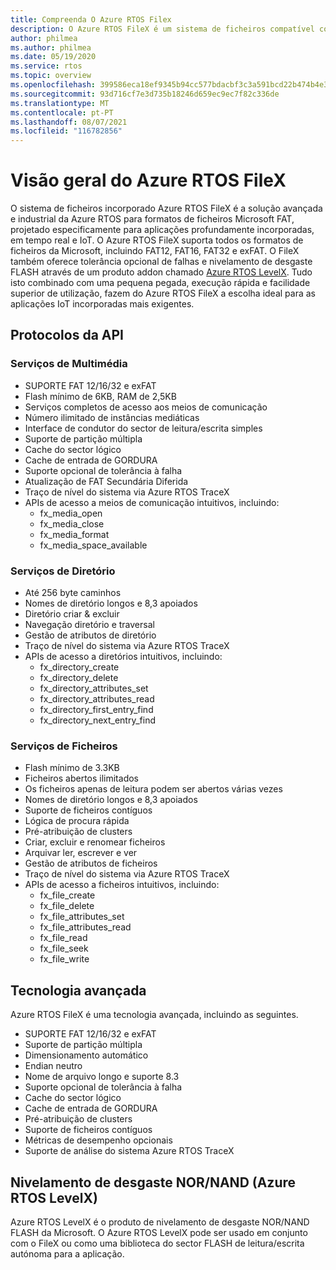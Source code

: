 ```yaml
---
title: Compreenda O Azure RTOS Filex
description: O Azure RTOS FileX é um sistema de ficheiros compatível com ficheiros de alto desempenho (FAT)que está totalmente integrado com o Azure RTOS ThreadX e está disponível para todos os processadores suportados. Tal como o Azure RTOS ThreadX, o Azure RTOS FileX foi concebido para ter uma pequena pegada e alto desempenho, tornando-o ideal para as aplicações profundamente incorporadas que requerem operações de gestão de ficheiros. O FileX suporta a maioria dos meios físicos, incluindo RAM, Azure RTOS USBX, SD CARD e NAND/NOR memórias flash via Azure RTOS LevelX.
author: philmea
ms.author: philmea
ms.date: 05/19/2020
ms.service: rtos
ms.topic: overview
ms.openlocfilehash: 399586eca18ef9345b94cc577bdacbf3c3a591bcd22b474b4e3d4ca4eefb4432
ms.sourcegitcommit: 93d716cf7e3d735b18246d659ec9ec7f82c336de
ms.translationtype: MT
ms.contentlocale: pt-PT
ms.lasthandoff: 08/07/2021
ms.locfileid: "116782856"
---
```

# <a name="overview-of-azure-rtos-filex"></a>Visão geral do Azure RTOS FileX

O sistema de ficheiros incorporado Azure RTOS FileX é a solução avançada e industrial da Azure RTOS para formatos de ficheiros Microsoft FAT, projetado especificamente para aplicações profundamente incorporadas, em tempo real e IoT. O Azure RTOS FileX suporta todos os formatos de ficheiros da Microsoft, incluindo FAT12, FAT16, FAT32 e exFAT. O FileX também oferece tolerância opcional de falhas e nivelamento de desgaste FLASH através de um produto addon chamado [Azure RTOS LevelX](https://docs.microsoft.com/azure/rtos/levelx/). Tudo isto combinado com uma pequena pegada, execução rápida e facilidade superior de utilização, fazem do Azure RTOS FileX a escolha ideal para as aplicações IoT incorporadas mais exigentes.

## <a name="api-protocols"></a>Protocolos da API

### <a name="media-services"></a>Serviços de Multimédia

- SUPORTE FAT 12/16/32 e exFAT
- Flash mínimo de 6KB, RAM de 2,5KB
- Serviços completos de acesso aos meios de comunicação
- Número ilimitado de instâncias mediáticas
- Interface de condutor do sector de leitura/escrita simples
- Suporte de partição múltipla
- Cache do sector lógico
- Cache de entrada de GORDURA
- Suporte opcional de tolerância à falha
- Atualização de FAT Secundária Diferida
- Traço de nível do sistema via Azure RTOS TraceX
- APIs de acesso a meios de comunicação intuitivos, incluindo:
  - fx_media_open
  - fx_media_close
  - fx_media_format
  - fx_media_space_available

### <a name="directory-services"></a>Serviços de Diretório

- Até 256 byte caminhos
- Nomes de diretório longos e 8,3 apoiados
- Diretório criar & excluir
- Navegação diretório e traversal
- Gestão de atributos de diretório
- Traço de nível do sistema via Azure RTOS TraceX
- APIs de acesso a diretórios intuitivos, incluindo:
  - fx_directory_create
  - fx_directory_delete
  - fx_directory_attributes_set
  - fx_directory_attributes_read
  - fx_directory_first_entry_find
  - fx_directory_next_entry_find

### <a name="file-services"></a>Serviços de Ficheiros

- Flash mínimo de 3.3KB
- Ficheiros abertos ilimitados
- Os ficheiros apenas de leitura podem ser abertos várias vezes
- Nomes de diretório longos e 8,3 apoiados
- Suporte de ficheiros contíguos
- Lógica de procura rápida
- Pré-atribuição de clusters
- Criar, excluir e renomear ficheiros
- Arquivar ler, escrever e ver
- Gestão de atributos de ficheiros
- Traço de nível do sistema via Azure RTOS TraceX
- APIs de acesso a ficheiros intuitivos, incluindo:
  - fx_file_create
  - fx_file_delete
  - fx_file_attributes_set
  - fx_file_attributes_read
  - fx_file_read
  - fx_file_seek
  - fx_file_write

## <a name="advanced-technology"></a>Tecnologia avançada

Azure RTOS FileX é uma tecnologia avançada, incluindo as seguintes.

- SUPORTE FAT 12/16/32 e exFAT
- Suporte de partição múltipla
- Dimensionamento automático
- Endian neutro
- Nome de arquivo longo e suporte 8.3
- Suporte opcional de tolerância à falha
- Cache do sector lógico
- Cache de entrada de GORDURA
- Pré-atribuição de clusters
- Suporte de ficheiros contíguos
- Métricas de desempenho opcionais
- Suporte de análise do sistema Azure RTOS TraceX

## <a name="nornand-wear-leveling-azure-rtos-levelx"></a>Nivelamento de desgaste NOR/NAND (Azure RTOS LevelX)

Azure RTOS LevelX é o produto de nivelamento de desgaste NOR/NAND FLASH da Microsoft. O Azure RTOS LevelX pode ser usado em conjunto com o FileX ou como uma biblioteca do sector FLASH de leitura/escrita autónoma para a aplicação.
